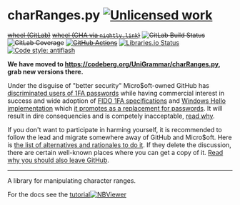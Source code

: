 charRanges.py [![Unlicensed work](https://raw.githubusercontent.com/unlicense/unlicense.org/master/static/favicon.png)](https://unlicense.org/)
=============
~~[wheel (GitLab)](https://gitlab.com/UniGrammar/charRanges.py/-/jobs/artifacts/master/raw/dist/charRanges-0.CI-py3-none-any.whl?job=build)~~
~~[wheel (GHA via `nightly.link`)](https://nightly.link/UniGrammar/charRanges.py/workflows/CI/master/charRanges-0.CI-py3-none-any.whl)~~
~~![GitLab Build Status](https://gitlab.com/UniGrammar/charRanges.py/badges/master/pipeline.svg)~~
~~![GitLab Coverage](https://gitlab.com/UniGrammar/charRanges.py/badges/master/coverage.svg)~~
~~[![GitHub Actions](https://github.com/UniGrammar/charRanges.py/workflows/CI/badge.svg)](https://github.com/UniGrammar/charRanges.py/actions/)~~
[![Libraries.io Status](https://img.shields.io/librariesio/github/UniGrammar/charRanges.py.svg)](https://libraries.io/github/UniGrammar/charRanges.py)
[![Code style: antiflash](https://img.shields.io/badge/code%20style-antiflash-FFF.svg)](https://codeberg.org/KOLANICH-tools/antiflash.py)

**We have moved to https://codeberg.org/UniGrammar/charRanges.py, grab new versions there.**

Under the disguise of "better security" Micro$oft-owned GitHub has [discriminated users of 1FA passwords](https://github.blog/2023-03-09-raising-the-bar-for-software-security-github-2fa-begins-march-13/) while having commercial interest in success and wide adoption of [FIDO 1FA specifications](https://fidoalliance.org/specifications/download/) and [Windows Hello implementation](https://support.microsoft.com/en-us/windows/passkeys-in-windows-301c8944-5ea2-452b-9886-97e4d2ef4422) which [it promotes as a replacement for passwords](https://github.blog/2023-07-12-introducing-passwordless-authentication-on-github-com/). It will result in dire consequencies and is competely inacceptable, [read why](https://codeberg.org/KOLANICH/Fuck-GuanTEEnomo).

If you don't want to participate in harming yourself, it is recommended to follow the lead and migrate somewhere away of GitHub and Micro$oft. Here is [the list of alternatives and rationales to do it](https://github.com/orgs/community/discussions/49869). If they delete the discussion, there are certain well-known places where you can get a copy of it. [Read why you should also leave GitHub](https://codeberg.org/KOLANICH/Fuck-GuanTEEnomo).

---

A library for manipulating character ranges.

For the docs see the [tutorial](./tutorial.ipynb)[![NBViewer](https://nbviewer.org/static/ico/ipynb_icon_16x16.png)](https://nbviewer.org/urls/codeberg.org/UniGrammar/charRanges.py/raw/branch/master/tutorial.ipynb)
